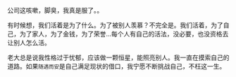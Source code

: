 [date]: 2019-11-26_10:22  
公司这咳嗽，脚臭，我真是服了。。

[date]: 2019-11-21_08:48  
有时候想，我们活着是为了什么。为了被别人羡慕？不完全是。我们活着，为了自己，为了家人，为了金钱，为了荣誉…每个人有自己的活法，没必要，也没资格去让别人怎么活。

[date]: 2019-11-11_22:57  
老大总是说我性格过于忧郁，应该做一颗恒星，能照亮别人。我一直在摸索自己的道路。如果`随遇而安`是自己满足现状的借口，我宁愿不断挑战自己，不枉这一生。
